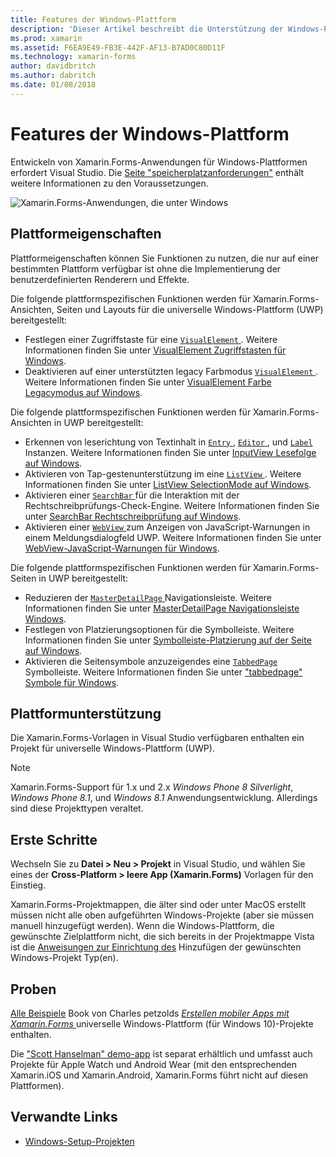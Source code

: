 ```yaml
---
title: Features der Windows-Plattform
description: 'Dieser Artikel beschreibt die Unterstützung der Windows-Plattform, die in Xamarin.Forms verfügbar ist.'
ms.prod: xamarin
ms.assetid: F6EA9E49-FB3E-442F-AF13-B7AD0C80D11F
ms.technology: xamarin-forms
author: davidbritch
ms.author: dabritch
ms.date: 01/08/2018
---
```


# <a name="windows-platform-features"></a>Features der Windows-Plattform

Entwickeln von Xamarin.Forms-Anwendungen für Windows-Plattformen erfordert Visual Studio. Die [Seite "speicherplatzanforderungen"](~/get-started/requirements.md) enthält weitere Informationen zu den Voraussetzungen.

![](images/allhanselman.png "Xamarin.Forms-Anwendungen, die unter Windows")

## <a name="platform-specifics"></a>Plattformeigenschaften

Plattformeigenschaften können Sie Funktionen zu nutzen, die nur auf einer bestimmten Plattform verfügbar ist ohne die Implementierung der benutzerdefinierten Renderern und Effekte.

Die folgende plattformspezifischen Funktionen werden für Xamarin.Forms-Ansichten, Seiten und Layouts für die universelle Windows-Plattform (UWP) bereitgestellt:

- Festlegen einer Zugriffstaste für eine [ `VisualElement` ](xref:Xamarin.Forms.VisualElement). Weitere Informationen finden Sie unter [VisualElement Zugriffstasten für Windows](#visualelement-accesskeys).
- Deaktivieren auf einer unterstützten legacy Farbmodus [ `VisualElement` ](xref:Xamarin.Forms.VisualElement). Weitere Informationen finden Sie unter [VisualElement Farbe Legacymodus auf Windows](#legacy-color-mode).

Die folgende plattformspezifischen Funktionen werden für Xamarin.Forms-Ansichten in UWP bereitgestellt:

- Erkennen von leserichtung von Textinhalt in [ `Entry` ](xref:Xamarin.Forms.Entry), [ `Editor` ](xref:Xamarin.Forms.Editor), und [ `Label` ](xref:Xamarin.Forms.Label) Instanzen. Weitere Informationen finden Sie unter [InputView Lesefolge auf Windows](#inputview-readingorder).
- Aktivieren von Tap-gestenunterstützung im eine [ `ListView` ](xref:Xamarin.Forms.ListView). Weitere Informationen finden Sie unter [ListView SelectionMode auf Windows](#listview-selectionmode).
- Aktivieren einer [ `SearchBar` ](xref:Xamarin.Forms.SearchBar) für die Interaktion mit der Rechtschreibprüfungs-Check-Engine. Weitere Informationen finden Sie unter [SearchBar Rechtschreibprüfung auf Windows](#searchbar-spellcheck).
- Aktivieren einer [ `WebView` ](xref:Xamarin.Forms.WebView) zum Anzeigen von JavaScript-Warnungen in einem Meldungsdialogfeld UWP. Weitere Informationen finden Sie unter [WebView-JavaScript-Warnungen für Windows](#webview-javascript-alert).

Die folgende plattformspezifischen Funktionen werden für Xamarin.Forms-Seiten in UWP bereitgestellt:

- Reduzieren der [ `MasterDetailPage` ](xref:Xamarin.Forms.MasterDetailPage) Navigationsleiste. Weitere Informationen finden Sie unter [MasterDetailPage Navigationsleiste Windows](#collapsable_navigation_bar).
- Festlegen von Platzierungsoptionen für die Symbolleiste. Weitere Informationen finden Sie unter [Symbolleiste-Platzierung auf der Seite auf Windows](#toolbar_placement).
- Aktivieren die Seitensymbole anzuzeigendes eine [ `TabbedPage` ](xref:Xamarin.Forms.TabbedPage) Symbolleiste. Weitere Informationen finden Sie unter ["tabbedpage" Symbole für Windows](#tabbedpage-icons).

## <a name="platform-support"></a>Plattformunterstützung

Die Xamarin.Forms-Vorlagen in Visual Studio verfügbaren enthalten ein Projekt für universelle Windows-Plattform (UWP).

> [!NOTE]
> Xamarin.Forms-Support für 1.x und 2.x _Windows Phone 8 Silverlight_, _Windows Phone 8.1_, und _Windows 8.1_ Anwendungsentwicklung. Allerdings sind diese Projekttypen veraltet.

## <a name="getting-started"></a>Erste Schritte

Wechseln Sie zu **Datei > Neu > Projekt** in Visual Studio, und wählen Sie eines der **Cross-Platform > leere App (Xamarin.Forms)** Vorlagen für den Einstieg.

Xamarin.Forms-Projektmappen, die älter sind oder unter MacOS erstellt müssen nicht alle oben aufgeführten Windows-Projekte (aber sie müssen manuell hinzugefügt werden). Wenn die Windows-Plattform, die gewünschte Zielplattform nicht, die sich bereits in der Projektmappe Vista ist die [Anweisungen zur Einrichtung des](installation/index.md) Hinzufügen der gewünschten Windows-Projekt Typ(en).

## <a name="samples"></a>Proben

[Alle Beispiele](https://github.com/xamarin/xamarin-forms-book-preview-2) Book von Charles petzolds [ *Erstellen mobiler Apps mit Xamarin.Forms* ](~/xamarin-forms/creating-mobile-apps-xamarin-forms/index.md) universelle Windows-Plattform (für Windows 10)-Projekte enthalten.

Die ["Scott Hanselman" demo-app](https://github.com/jamesmontemagno/Hanselman.Forms) ist separat erhältlich und umfasst auch Projekte für Apple Watch und Android Wear (mit den entsprechenden Xamarin.iOS und Xamarin.Android, Xamarin.Forms führt nicht auf diesen Plattformen).

## <a name="related-links"></a>Verwandte Links

- [Windows-Setup-Projekten](~/xamarin-forms/platform/windows/installation/index.md)
